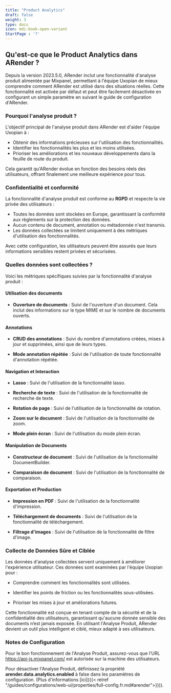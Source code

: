 ```yaml
---
title: "Product Analytics"
draft: false
weight: 3
type: docs
icon: mdi-book-open-variant
StartPage : '?'
---
```

## Qu'est-ce que le Product Analytics dans ARender ?

Depuis la version 2023.5.0, ARender inclut une fonctionnalité d'analyse produit alimentée par Mixpanel, permettant à 
l'équipe Uxopian de mieux comprendre comment ARender est utilisé dans des situations réelles. Cette fonctionnalité est 
activée par défaut et peut être facilement désactivée en configurant un simple paramètre en suivant le guide de configuration
d'ARender.

### Pourquoi l'analyse produit ?

L'objectif principal de l'analyse produit dans ARender est d'aider l'équipe Uxopian à :

* Obtenir des informations précieuses sur l'utilisation des fonctionnalités.
* Identifier les fonctionnalités les plus et les moins utilisées.
* Prioriser les améliorations et les nouveaux développements dans la feuille de route du produit.

Cela garantit qu'ARender évolue en fonction des besoins réels des utilisateurs, offrant finalement une meilleure 
expérience pour tous.

### Confidentialité et conformité

La fonctionnalité d'analyse produit est conforme au **RGPD** et respecte la vie privée des utilisateurs :

* Toutes les données sont stockées en Europe, garantissant la conformité aux règlements sur la protection des données.
* Aucun contenu de document, annotation ou métadonnée n'est transmis.
* Les données collectées se limitent uniquement à des métriques d'utilisation des fonctionnalités.

Avec cette configuration, les utilisateurs peuvent être assurés que leurs informations sensibles restent privées et 
sécurisées.

### Quelles données sont collectées ?

Voici les métriques spécifiques suivies par la fonctionnalité d'analyse produit :

#### Utilisation des documents

* **Ouverture de documents** : Suivi de l'ouverture d'un document. Cela inclut des informations sur le type MIME et sur 
  le nombre de documents ouverts.

#### Annotations

* **CRUD des annotations** : Suivi du nombre d'annotations créées, mises à jour et supprimées, ainsi que de leurs types.

* **Mode annotation répétée** : Suivi de l'utilisation de toute fonctionnalité d'annotation répétée.

#### Navigation et Interaction

* **Lasso** : Suivi de l'utilisation de la fonctionnalité lasso.

* **Recherche de texte** : Suivi de l'utilisation de la fonctionnalité de recherche de texte.

* **Rotation de page** : Suivi de l'utilisation de la fonctionnalité de rotation.

* **Zoom sur le document** : Suivi de l'utilisation de la fonctionnalité de zoom.

* **Mode plein écran** : Suivi de l'utilisation du mode plein écran.

#### Manipulation de Documents

* **Constructeur de document** : Suivi de l'utilisation de la fonctionnalité DocumentBuilder.

* **Comparaison de document** : Suivi de l'utilisation de la fonctionnalité de comparaison.

#### Exportation et Production

* **Impression en PDF** : Suivi de l'utilisation de la fonctionnalité d'impression.

* **Téléchargement de documents** : Suivi de l'utilisation de la fonctionnalité de téléchargement.

* **Filtrage d'images** : Suivi de l'utilisation de la fonctionnalité de filtre d'image.

### Collecte de Données Sûre et Ciblée

Les données d'analyse collectées servent uniquement à améliorer l'expérience utilisateur. Ces données sont examinées par
l'équipe Uxopian pour :

* Comprendre comment les fonctionnalités sont utilisées.

* Identifier les points de friction ou les fonctionnalités sous-utilisées.

* Prioriser les mises à jour et améliorations futures.

Cette fonctionnalité est conçue en tenant compte de la sécurité et de la confidentialité des utilisateurs, garantissant 
qu'aucune donnée sensible des documents n’est jamais exposée.
En utilisant l'Analyse Produit, ARender devient un outil plus intelligent et ciblé, mieux adapté à ses utilisateurs.

### Notes de Configuration

Pour le bon fonctionnement de l'Analyse Produit, assurez-vous que l’URL https://api-js.mixpanel.com/ est autorisée sur
la machine des utilisateurs.

Pour désactiver l'Analyse Produit, définissez la propriété **arender.data.analytics.enabled** à false dans les
paramètres de configuration. (Plus d'informations 
[ici]({{< relref "/guides/configurations/web-ui/properties/full-config.fr.md#arender">}})).